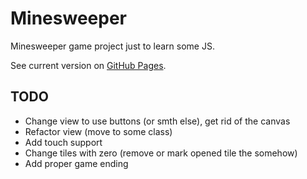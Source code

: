 Minesweeper
===========

Minesweeper game project just to learn some JS.

See current version on [GitHub Pages](http://kondratyev-nv.github.io/minesweeper/).

TODO
----

-	Change view to use buttons (or smth else), get rid of the canvas
-	Refactor view (move to some class)
-	Add touch support
-	Change tiles with zero (remove or mark opened tile the somehow)
-	Add proper game ending

